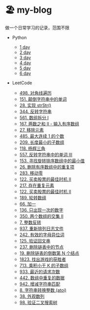 # 🏖 my-blog

做一个日常学习的记录，范围不限

- Python

  - [1 day](https://github.com/cleves0315/my-blog/tree/main/Python/1day)
  - [2 day](https://github.com/cleves0315/my-blog/tree/main/Python/2day)
  - [3 day](https://github.com/cleves0315/my-blog/tree/main/Python/3day)
  - [4 day](https://github.com/cleves0315/my-blog/tree/main/Python/4day)
  - [5 day](https://github.com/cleves0315/my-blog/tree/main/Python/5day)
  - [6 day](https://github.com/cleves0315/my-blog/tree/main/Python/6day)

- LeetCode
  - [498. 对角线遍历](https://github.com/cleves0315/my-blog/blob/main/LeetCode/498.%20%E5%AF%B9%E8%A7%92%E7%BA%BF%E9%81%8D%E5%8E%86.md)
  - [151. 颠倒字符串中的单词](https://github.com/cleves0315/my-blog/blob/main/LeetCode/151.%20%E9%A2%A0%E5%80%92%E5%AD%97%E7%AC%A6%E4%B8%B2%E4%B8%AD%E7%9A%84%E5%8D%95%E8%AF%8D.md)
  - [28. 实现 strStr()](<https://github.com/cleves0315/my-blog/blob/main/LeetCode/28.%20%E5%AE%9E%E7%8E%B0%20strStr().md>)
  - [344. 反转字符串](https://github.com/cleves0315/my-blog/blob/main/LeetCode/344.%20%E5%8F%8D%E8%BD%AC%E5%AD%97%E7%AC%A6%E4%B8%B2.md)
  - [561. 数组拆分 I](https://github.com/cleves0315/my-blog/blob/main/LeetCode/561.%20%E6%95%B0%E7%BB%84%E6%8B%86%E5%88%86%20I.md)
  - [167. 两数之和 II - 输入有序数组](https://github.com/cleves0315/my-blog/blob/main/LeetCode/167.%20%E4%B8%A4%E6%95%B0%E4%B9%8B%E5%92%8C%20II%20-%20%E8%BE%93%E5%85%A5%E6%9C%89%E5%BA%8F%E6%95%B0%E7%BB%84.md)
  - [27. 移除元素](https://github.com/cleves0315/my-blog/blob/main/LeetCode/27.%20%E7%A7%BB%E9%99%A4%E5%85%83%E7%B4%A0.md)
  - [485. 最大连续 1 的个数](https://github.com/cleves0315/my-blog/blob/main/LeetCode/485.%20%E6%9C%80%E5%A4%A7%E8%BF%9E%E7%BB%AD%201%20%E7%9A%84%E4%B8%AA%E6%95%B0.md)
  - [209. 长度最小的子数组](https://github.com/cleves0315/my-blog/blob/main/LeetCode/209.%20%E9%95%BF%E5%BA%A6%E6%9C%80%E5%B0%8F%E7%9A%84%E5%AD%90%E6%95%B0%E7%BB%84.md)
  - [118. 杨辉三角](https://github.com/cleves0315/my-blog/blob/main/LeetCode/118.%20%E6%9D%A8%E8%BE%89%E4%B8%89%E8%A7%92.md)
  - [557. 反转字符串中的单词 III](https://github.com/cleves0315/my-blog/blob/main/LeetCode/557.%20%E5%8F%8D%E8%BD%AC%E5%AD%97%E7%AC%A6%E4%B8%B2%E4%B8%AD%E7%9A%84%E5%8D%95%E8%AF%8D%20III.md)
  - [153. 寻找旋转排序数组中的最小值](https://github.com/cleves0315/my-blog/blob/main/LeetCode/153.%20%E5%AF%BB%E6%89%BE%E6%97%8B%E8%BD%AC%E6%8E%92%E5%BA%8F%E6%95%B0%E7%BB%84%E4%B8%AD%E7%9A%84%E6%9C%80%E5%B0%8F%E5%80%BC.md)
  - [26. 删除有序数组中的重复项](https://github.com/cleves0315/my-blog/blob/main/LeetCode/26.%20%E5%88%A0%E9%99%A4%E6%9C%89%E5%BA%8F%E6%95%B0%E7%BB%84%E4%B8%AD%E7%9A%84%E9%87%8D%E5%A4%8D%E9%A1%B9.md)
  - [283. 移动零](https://github.com/cleves0315/my-blog/blob/main/LeetCode/283.%20%E7%A7%BB%E5%8A%A8%E9%9B%B6.md)
  - [122. 买卖股票的最佳时机 II](https://github.com/cleves0315/my-blog/blob/main/LeetCode/122.%20%E4%B9%B0%E5%8D%96%E8%82%A1%E7%A5%A8%E7%9A%84%E6%9C%80%E4%BD%B3%E6%97%B6%E6%9C%BA.md)
  - [217. 存在重复元素](https://github.com/cleves0315/my-blog/blob/main/LeetCode/217.%20%E5%AD%98%E5%9C%A8%E9%87%8D%E5%A4%8D%E5%85%83%E7%B4%A0.md)
  - [122. 买卖股票的最佳时机 II](https://github.com/cleves0315/my-blog/blob/main/LeetCode/122.%20%E4%B9%B0%E5%8D%96%E8%82%A1%E7%A5%A8%E7%9A%84%E6%9C%80%E4%BD%B3%E6%97%B6%E6%9C%BA.md)
  - [189. 轮转数组](https://github.com/cleves0315/my-blog/blob/main/LeetCode/189.%20%E8%BD%AE%E8%BD%AC%E6%95%B0%E7%BB%84.md)
  - [66. 加一](https://github.com/cleves0315/my-blog/blob/main/LeetCode/66.%20%E5%8A%A0%E4%B8%80.md)
  - [136. 只出现一次的数字](https://github.com/cleves0315/my-blog/blob/main/LeetCode/136.%20%E5%8F%AA%E5%87%BA%E7%8E%B0%E4%B8%80%E6%AC%A1%E7%9A%84%E6%95%B0%E5%AD%97.md)
  - [350. 两个数组的交集 II](https://github.com/cleves0315/my-blog/blob/main/LeetCode/350.%20%E4%B8%A4%E4%B8%AA%E6%95%B0%E7%BB%84%E7%9A%84%E4%BA%A4%E9%9B%86%20II.md)
  - [7. 整数反转](https://github.com/cleves0315/my-blog/blob/main/LeetCode/7.%20%E6%95%B4%E6%95%B0%E5%8F%8D%E8%BD%AC.md)
  - [937. 重新排列日志文件](https://github.com/cleves0315/my-blog/blob/main/LeetCode/937.%20%E9%87%8D%E6%96%B0%E6%8E%92%E5%88%97%E6%97%A5%E5%BF%97%E6%96%87%E4%BB%B6.md)
  - [242. 有效的字母异位词](https://github.com/cleves0315/my-blog/blob/main/LeetCode/242.%20%E6%9C%89%E6%95%88%E7%9A%84%E5%AD%97%E6%AF%8D%E5%BC%82%E4%BD%8D%E8%AF%8D.md)
  - [125. 验证回文串](https://github.com/cleves0315/my-blog/blob/main/LeetCode/125.%20%E9%AA%8C%E8%AF%81%E5%9B%9E%E6%96%87%E4%B8%B2.md)
  - [237. 删除链表中的节点](https://github.com/cleves0315/my-blog/blob/main/LeetCode/237.%20%E5%88%A0%E9%99%A4%E9%93%BE%E8%A1%A8%E4%B8%AD%E7%9A%84%E8%8A%82%E7%82%B9.md)
  - [19. 删除链表的倒数第 N 个结点](https://github.com/cleves0315/my-blog/blob/main/LeetCode/19.%20%E5%88%A0%E9%99%A4%E9%93%BE%E8%A1%A8%E7%9A%84%E5%80%92%E6%95%B0%E7%AC%AC%20N%20%E4%B8%AA%E7%BB%93%E7%82%B9.md)
  - [1823. 找出游戏的获胜者](https://github.com/cleves0315/my-blog/blob/main/LeetCode/1823.%20%E6%89%BE%E5%87%BA%E6%B8%B8%E6%88%8F%E7%9A%84%E8%8E%B7%E8%83%9C%E8%80%85.md)
  - [713. 乘积小于 K 的子数组](https://github.com/cleves0315/my-blog/blob/main/LeetCode/713.%20%E4%B9%98%E7%A7%AF%E5%B0%8F%E4%BA%8E%20K%20%E7%9A%84%E5%AD%90%E6%95%B0%E7%BB%84.md)
  - [933. 最近的请求次数](https://github.com/cleves0315/my-blog/blob/main/LeetCode/933.%20%E6%9C%80%E8%BF%91%E7%9A%84%E8%AF%B7%E6%B1%82%E6%AC%A1%E6%95%B0.md)
  - [442. 数组中重复的数据](https://github.com/cleves0315/my-blog/blob/main/LeetCode/442.%20%E6%95%B0%E7%BB%84%E4%B8%AD%E9%87%8D%E5%A4%8D%E7%9A%84%E6%95%B0%E6%8D%AE.md)
  - [942. 增减字符串匹配](https://github.com/cleves0315/my-blog/blob/main/LeetCode/942.%20%E5%A2%9E%E5%87%8F%E5%AD%97%E7%AC%A6%E4%B8%B2%E5%8C%B9%E9%85%8D.md)
  - [8. 字符串转换整数 (atoi)](<https://github.com/cleves0315/my-blog/blob/main/LeetCode/8.%20%E5%AD%97%E7%AC%A6%E4%B8%B2%E8%BD%AC%E6%8D%A2%E6%95%B4%E6%95%B0%20(atoi).md>)
  - [38. 外观数列](https://github.com/cleves0315/my-blog/blob/main/LeetCode/38.%20%E5%A4%96%E8%A7%82%E6%95%B0%E5%88%97.md)
  - [98. 验证二叉搜索树](https://github.com/cleves0315/my-blog/blob/main/LeetCode/98.%20%E9%AA%8C%E8%AF%81%E4%BA%8C%E5%8F%89%E6%90%9C%E7%B4%A2%E6%A0%91.md)
